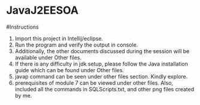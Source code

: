 # JavaJ2EESOA
#Instructions
1. Import this project in Intellij/eclipse.
2. Run the program and verify the output in console.
3. Additionally, the other documents discussed during the session will be available under Other files.
4. If there is any difficulty in jdk setup, please follow the Java installation guide which can be found under Other files.
5. javap command can be seen under other files section. Kindly explore.
6. prerequisites of module 7 can be viewed under other files. Also, included all the commands in SQLScripts.txt, and other png files created by me.

